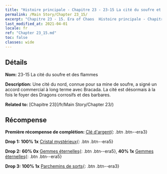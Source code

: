 ```yaml
---
title: "Histoire principale - Chapitre 23 - 23-15 La cité du soufre et des flammes"
permalink: /Main Story/Chapter 23_15/
excerpt: "Chapitre 23 - 15. Era of Chaos  Histoire principale - Chapitre 23_15. 23-15 La cité du soufre et des flammes"
last_modified_at: 2021-04-01
locale: fr
ref: "Chapter 23_15.md"
toc: false
classes: wide
---
```


## Détails

 **Nom:** 23-15 La cité du soufre et des flammes

 **Description:** Une cité du nord, connue pour sa mine de soufre, a signé un accord commercial à long terme avec Bracada. La cité est désormais à la fois le foyer des Dragons corrosifs et des barbares.

 **Related to:** [Chapitre 23](/fr/Main Story/Chapter 23/)

## Récompense

 **Première récompense de complétion:** [Clé d'argent](/fr/Items/con_693/){: .btn .btn--era3}

 **Drop 1:** **100% 1x** [Cristal mystérieux](/fr/Items/mat_80/){: .btn .btn--era5}

 **Drop 2:** **60% 0x** [Gemmes éternelles](/fr/Items/mat_72/){: .btn .btn--era5}, **40% 1x** [Gemmes éternelles](/fr/Items/mat_72/){: .btn .btn--era5}

 **Drop 3:** **100% 1x** [Parchemins de sorts](/fr/Items/con_694/){: .btn .btn--era3}

